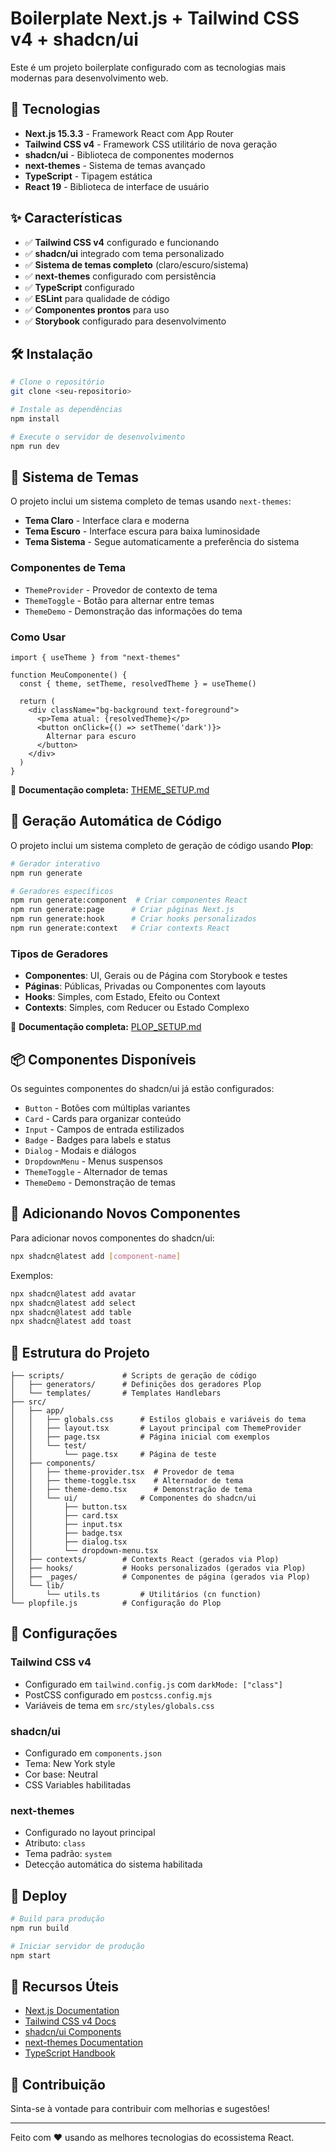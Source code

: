 # Boilerplate Next.js + Tailwind CSS v4 + shadcn/ui

Este é um projeto boilerplate configurado com as tecnologias mais modernas para desenvolvimento web.

## 🚀 Tecnologias

- **Next.js 15.3.3** - Framework React com App Router
- **Tailwind CSS v4** - Framework CSS utilitário de nova geração
- **shadcn/ui** - Biblioteca de componentes modernos
- **next-themes** - Sistema de temas avançado
- **TypeScript** - Tipagem estática
- **React 19** - Biblioteca de interface de usuário

## ✨ Características

- ✅ **Tailwind CSS v4** configurado e funcionando
- ✅ **shadcn/ui** integrado com tema personalizado
- ✅ **Sistema de temas completo** (claro/escuro/sistema)
- ✅ **next-themes** configurado com persistência
- ✅ **TypeScript** configurado
- ✅ **ESLint** para qualidade de código
- ✅ **Componentes prontos** para uso
- ✅ **Storybook** configurado para desenvolvimento

## 🛠️ Instalação

```bash
# Clone o repositório
git clone <seu-repositorio>

# Instale as dependências
npm install

# Execute o servidor de desenvolvimento
npm run dev
```

## 🌙 Sistema de Temas

O projeto inclui um sistema completo de temas usando `next-themes`:

- **Tema Claro** - Interface clara e moderna
- **Tema Escuro** - Interface escura para baixa luminosidade
- **Tema Sistema** - Segue automaticamente a preferência do sistema

### Componentes de Tema

- `ThemeProvider` - Provedor de contexto de tema
- `ThemeToggle` - Botão para alternar entre temas
- `ThemeDemo` - Demonstração das informações do tema

### Como Usar

```tsx
import { useTheme } from "next-themes"

function MeuComponente() {
  const { theme, setTheme, resolvedTheme } = useTheme()
  
  return (
    <div className="bg-background text-foreground">
      <p>Tema atual: {resolvedTheme}</p>
      <button onClick={() => setTheme('dark')}>
        Alternar para escuro
      </button>
    </div>
  )
}
```

📖 **Documentação completa:** [THEME_SETUP.md](./THEME_SETUP.md)

## 🤖 Geração Automática de Código

O projeto inclui um sistema completo de geração de código usando **Plop**:

```bash
# Gerador interativo
npm run generate

# Geradores específicos
npm run generate:component  # Criar componentes React
npm run generate:page      # Criar páginas Next.js
npm run generate:hook      # Criar hooks personalizados
npm run generate:context   # Criar contexts React
```

### Tipos de Geradores

- **Componentes**: UI, Gerais ou de Página com Storybook e testes
- **Páginas**: Públicas, Privadas ou Componentes com layouts
- **Hooks**: Simples, com Estado, Efeito ou Context
- **Contexts**: Simples, com Reducer ou Estado Complexo

📖 **Documentação completa:** [PLOP_SETUP.md](./PLOP_SETUP.md)

## 📦 Componentes Disponíveis

Os seguintes componentes do shadcn/ui já estão configurados:

- `Button` - Botões com múltiplas variantes
- `Card` - Cards para organizar conteúdo
- `Input` - Campos de entrada estilizados
- `Badge` - Badges para labels e status
- `Dialog` - Modais e diálogos
- `DropdownMenu` - Menus suspensos
- `ThemeToggle` - Alternador de temas
- `ThemeDemo` - Demonstração de temas

## 🎨 Adicionando Novos Componentes

Para adicionar novos componentes do shadcn/ui:

```bash
npx shadcn@latest add [component-name]
```

Exemplos:
```bash
npx shadcn@latest add avatar
npx shadcn@latest add select
npx shadcn@latest add table
npx shadcn@latest add toast
```

## 🎯 Estrutura do Projeto

```
├── scripts/             # Scripts de geração de código
│   ├── generators/      # Definições dos geradores Plop
│   └── templates/       # Templates Handlebars
├── src/
│   ├── app/
│   │   ├── globals.css      # Estilos globais e variáveis do tema
│   │   ├── layout.tsx       # Layout principal com ThemeProvider
│   │   ├── page.tsx         # Página inicial com exemplos
│   │   └── test/
│   │       └── page.tsx     # Página de teste
│   ├── components/
│   │   ├── theme-provider.tsx  # Provedor de tema
│   │   ├── theme-toggle.tsx    # Alternador de tema
│   │   ├── theme-demo.tsx      # Demonstração de tema
│   │   └── ui/              # Componentes do shadcn/ui
│   │       ├── button.tsx
│   │       ├── card.tsx
│   │       ├── input.tsx
│   │       ├── badge.tsx
│   │       ├── dialog.tsx
│   │       └── dropdown-menu.tsx
│   ├── contexts/        # Contexts React (gerados via Plop)
│   ├── hooks/           # Hooks personalizados (gerados via Plop)
│   ├── _pages/          # Componentes de página (gerados via Plop)
│   └── lib/
│       └── utils.ts         # Utilitários (cn function)
└── plopfile.js          # Configuração do Plop
```

## 📝 Configurações

### Tailwind CSS v4
- Configurado em `tailwind.config.js` com `darkMode: ["class"]`
- PostCSS configurado em `postcss.config.mjs`
- Variáveis de tema em `src/styles/globals.css`

### shadcn/ui
- Configurado em `components.json`
- Tema: New York style
- Cor base: Neutral
- CSS Variables habilitadas

### next-themes
- Configurado no layout principal
- Atributo: `class`
- Tema padrão: `system`
- Detecção automática do sistema habilitada

## 🚀 Deploy

```bash
# Build para produção
npm run build

# Iniciar servidor de produção
npm start
```

## 📖 Recursos Úteis

- [Next.js Documentation](https://nextjs.org/docs)
- [Tailwind CSS v4 Docs](https://tailwindcss.com/docs)
- [shadcn/ui Components](https://ui.shadcn.com/docs/components)
- [next-themes Documentation](https://github.com/pacocoursey/next-themes)
- [TypeScript Handbook](https://www.typescriptlang.org/docs/)

## 🤝 Contribuição

Sinta-se à vontade para contribuir com melhorias e sugestões!

---

Feito com ❤️ usando as melhores tecnologias do ecossistema React.
